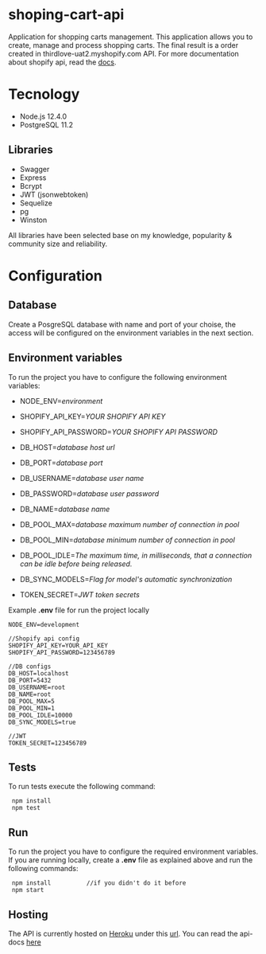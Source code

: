 # shoping-cart-api

Application for shopping carts management. 
This application allows you to create, manage and process shopping carts. The final result is a order created in thirdlove-uat2.myshopify.com API. For more documentation about shopify api, read the [docs](https://help.shopify.com/en/api/reference).

# Tecnology

* Node.js 12.4.0
* PostgreSQL 11.2

## Libraries
* Swagger
* Express
* Bcrypt
* JWT (jsonwebtoken)
* Sequelize
* pg
* Winston

All libraries have been selected base on my knowledge, popularity & community size and reliability.

# Configuration

## Database

Create a PosgreSQL database with name and port of your choise, the access will be configured on the environment variables in the next section.

## Environment variables

To run the project you have to configure the following environment variables:

* NODE_ENV=*environment*

* SHOPIFY_API_KEY=*YOUR SHOPIFY API KEY*
* SHOPIFY_API_PASSWORD=*YOUR SHOPIFY API PASSWORD*

* DB_HOST=*database host url*
* DB_PORT=*database port*
* DB_USERNAME=*database user name*
* DB_PASSWORD=*database user password*
* DB_NAME=*database name*
* DB_POOL_MAX=*database maximum number of connection in pool*
* DB_POOL_MIN=*database minimum number of connection in pool*
* DB_POOL_IDLE=*The maximum time, in milliseconds, that a connection can be idle before being released.*
* DB_SYNC_MODELS=*Flag for model's automatic synchronization*

* TOKEN_SECRET=*JWT token secrets*

Example **.env** file for run the project locally
```
NODE_ENV=development

//Shopify api config
SHOPIFY_API_KEY=YOUR_API_KEY
SHOPIFY_API_PASSWORD=123456789

//DB configs
DB_HOST=localhost
DB_PORT=5432
DB_USERNAME=root
DB_NAME=root
DB_POOL_MAX=5
DB_POOL_MIN=1
DB_POOL_IDLE=10000
DB_SYNC_MODELS=true

//JWT
TOKEN_SECRET=123456789
```

## Tests

To run tests execute the following command:
```
 npm install
 npm test
```

## Run

To run the project you have to configure the required environment variables. If you are running locally, create a **.env** file as explained above and run the following commands:
```
 npm install          //if you didn't do it before
 npm start
```

## Hosting

The API is currently hosted on [Heroku](https://www.heroku.com/) under this [url](https://shopping-cart-api-tl.herokuapp.com). You can read the api-docs [here](https://shopping-cart-api-tl.herokuapp.com/api-docs/)
